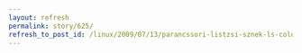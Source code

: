```yaml
---
layout: refresh
permalink: story/625/
refresh_to_post_id: /linux/2009/07/13/parancssori-listzsi-sznek-ls-colors
---
```

